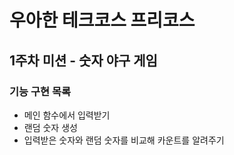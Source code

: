 <h1>우아한 테크코스 프리코스</h1>
<h2>1주차 미션 - 숫자 야구 게임</h2>

<h3>기능 구현 목록</h3>
<ul>
    <li>메인 함수에서 입력받기</li>
    <li>랜덤 숫자 생성</li>
    <li>입력받은 숫자와 랜덤 숫자를 비교해 카운트를 알려주기</li>
</ul>

